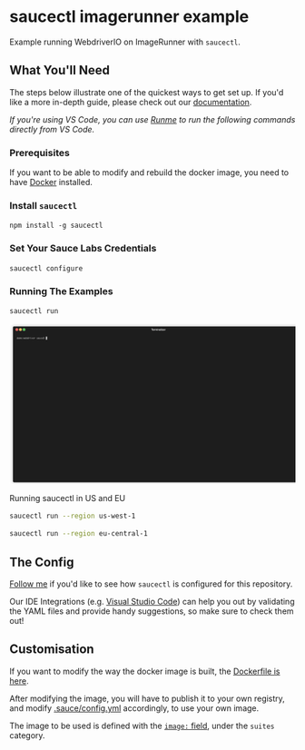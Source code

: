 # saucectl imagerunner example

Example running WebdriverIO on ImageRunner with `saucectl`.

## What You'll Need

The steps below illustrate one of the quickest ways to get set up. If you'd like a more in-depth guide, please check out
our [documentation](https://docs.saucelabs.com/dev/cli/saucectl/#installing-saucectl).

*If you're using VS Code, you can use [Runme](https://marketplace.visualstudio.com/items?itemName=stateful.runme) to run the following commands directly from VS Code.*

### Prerequisites

If you want to be able to modify and rebuild the docker image, you need to have [Docker](https://docs.docker.com/engine/install/) installed.

### Install `saucectl`

```shell
npm install -g saucectl
```

### Set Your Sauce Labs Credentials

```shell
saucectl configure
```

### Running The Examples

```shell
saucectl run
``` 
![running example](../assets/webdriver-example.gif)

Running saucectl in US and EU

```bash
saucectl run --region us-west-1
```

```bash
saucectl run --region eu-central-1
```

## The Config

[Follow me](.sauce/config.yml) if you'd like to see how `saucectl` is configured for this repository.

Our IDE Integrations (e.g. [Visual Studio Code](https://docs.saucelabs.com/dev/cli/saucectl/usage/ide/vscode)) can help you out by validating the YAML files and provide handy suggestions, so make sure to check them out!

## Customisation

If you want to modify the way the docker image is built, the [Dockerfile is here](Dockerfile).

After modifying the image, you will have to publish it to your own registry, and modify [.sauce/config.yml](.sauce/config.yml) accordingly, to use your own image.

The image to be used is defined with the [`image:` field](.sauce/config.yml#L7), under the `suites` category.
